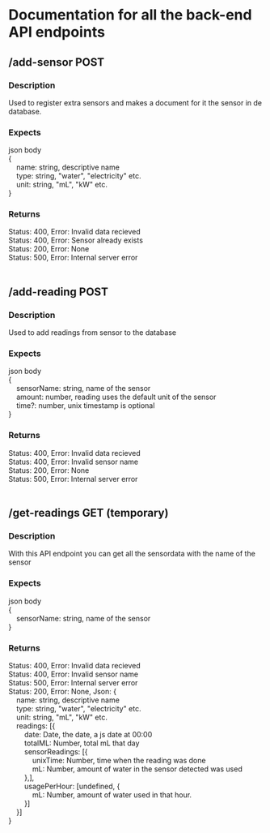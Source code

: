 # Documentation for all the back-end API endpoints

## /add-sensor POST
### Description
Used to register extra sensors and makes a document for it the sensor in de database.
### Expects
json body  
{  
&nbsp;&nbsp;&nbsp; name: string, descriptive name  
&nbsp;&nbsp;&nbsp; type: string, "water", "electricity" etc.  
&nbsp;&nbsp;&nbsp; unit: string, "mL", "kW" etc.  
}  
### Returns 
Status: 400, Error: Invalid data recieved  
Status: 400, Error: Sensor already exists  
Status: 200, Error: None  
Status: 500, Error: Internal server error  
&nbsp;

## /add-reading POST
### Description
Used to add readings from sensor to the database
### Expects
json body  
{  
&nbsp;&nbsp;&nbsp; sensorName: string, name of the sensor  
&nbsp;&nbsp;&nbsp; amount: number, reading uses the default unit of the sensor  
&nbsp;&nbsp;&nbsp; time?: number, unix timestamp is optional  
}  
### Returns 
Status: 400, Error: Invalid data recieved  
Status: 400, Error: Invalid sensor name  
Status: 200, Error: None  
Status: 500, Error: Internal server error  
&nbsp;

## /get-readings GET (temporary)
### Description
With this API endpoint you can get all the sensordata with the name of the sensor
### Expects
json body  
{  
&nbsp;&nbsp;&nbsp; sensorName: string, name of the sensor  
} 
### Returns
Status: 400, Error: Invalid data recieved  
Status: 400, Error: Invalid sensor name  
Status: 500, Error: Internal server error  
Status: 200, Error: None, Json: {  
&nbsp;&nbsp;&nbsp; name: string, descriptive name  
&nbsp;&nbsp;&nbsp; type: string, "water", "electricity" etc.  
&nbsp;&nbsp;&nbsp; unit: string, "mL", "kW" etc.  
&nbsp;&nbsp;&nbsp; readings: [{  
&nbsp;&nbsp;&nbsp; &nbsp;&nbsp;&nbsp; date: Date, the date, a js date at 00:00   
&nbsp;&nbsp;&nbsp; &nbsp;&nbsp;&nbsp; totalML: Number, total mL that day  
&nbsp;&nbsp;&nbsp; &nbsp;&nbsp;&nbsp; sensorReadings: [{  
&nbsp;&nbsp;&nbsp; &nbsp;&nbsp;&nbsp; &nbsp;&nbsp;&nbsp; unixTime: Number, time when the reading was done  
&nbsp;&nbsp;&nbsp; &nbsp;&nbsp;&nbsp; &nbsp;&nbsp;&nbsp; mL: Number, amount of water in the sensor detected was used  
&nbsp;&nbsp;&nbsp; &nbsp;&nbsp;&nbsp; },],  
&nbsp;&nbsp;&nbsp; &nbsp;&nbsp;&nbsp; usagePerHour: [undefined, {  
&nbsp;&nbsp;&nbsp; &nbsp;&nbsp;&nbsp; &nbsp;&nbsp;&nbsp; mL: Number, amount of water used in that hour.   
&nbsp;&nbsp;&nbsp; &nbsp;&nbsp;&nbsp; }]  
&nbsp;&nbsp;&nbsp; }]  
}